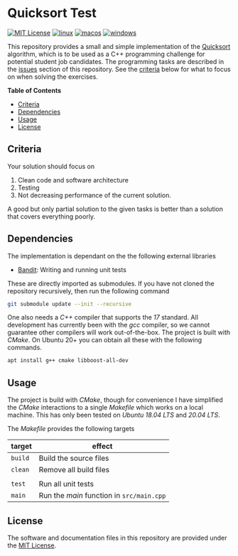 # Quicksort Test
[![MIT License](https://img.shields.io/badge/license-MIT%20License-blue.svg)](LICENSE.md)
[![linux](https://github.com/SSoelvsten/quicksort-test/actions/workflows/linux.yml/badge.svg)](https://github.com/SSoelvsten/quicksort-test/actions/workflows/linux.yml)
[![macos](https://github.com/SSoelvsten/quicksort-test/actions/workflows/macos.yml/badge.svg)](https://github.com/SSoelvsten/quicksort-test/actions/workflows/macos.yml)
[![windows](https://github.com/SSoelvsten/quicksort-test/actions/workflows/windows.yml/badge.svg)](https://github.com/SSoelvsten/quicksort-test/actions/workflows/windows.yml)

This repository provides a small and simple implementation of the
[Quicksort](https://en.wikipedia.org/wiki/Quicksort) algorithm, which is to be
used as a C++ programming challenge for potential student job candidates. The
programming tasks are described in the
[issues](https://github.com/SSoelvsten/quicksort-test/issues) section of this
repository. See the [criteria](#criteria) below for what to focus on when
solving the exercises.

<!-- markdown-toc start - Don't edit this section. Run M-x markdown-toc-refresh-toc -->
**Table of Contents**

- [Criteria](#criteria)
- [Dependencies](#dependencies)
- [Usage](#usage)
- [License](#license)

<!-- markdown-toc end -->

## Criteria

Your solution should focus on

1. Clean code and software architecture
2. Testing
3. Not decreasing performance of the current solution.

A good but only partial solution to the given tasks is better than a solution
that covers everything poorly.

## Dependencies

The implementation is dependant on the the following external libraries

- [Bandit](https://github.com/banditcpp/bandit):
  Writing and running unit tests

These are directly  imported as submodules. If you have not cloned the
repository recursively, then run the following command

```bash
git submodule update --init --recursive
```

One also needs a _C++_ compiler that supports the _17_ standard. All development
has currently been with the _gcc_ compiler, so we cannot guarantee other
compilers will work out-of-the-box. The project is built with _CMake_. On Ubuntu
20+ you can obtain all these with the following commands.

```bash
apt install g++ cmake libboost-all-dev
```

## Usage

The project is build with _CMake_, though for convenience I have simplified the
_CMake_ interactions to a single _Makefile_ which works on a local machine. This
has only been tested on _Ubuntu 18.04 LTS_ and _20.04 LTS_.

The _Makefile_ provides the following targets

| target  | effect                                    |
|---------|-------------------------------------------|
| `build` | Build the source files                    |
| `clean` | Remove all build files                    |
|         |                                           |
| `test`  | Run all unit tests                        |
| `main`  | Run the _main_ function in `src/main.cpp` |

## License

The software and documentation files in this repository are provided under the
[MIT License](/LICENSE.md).
